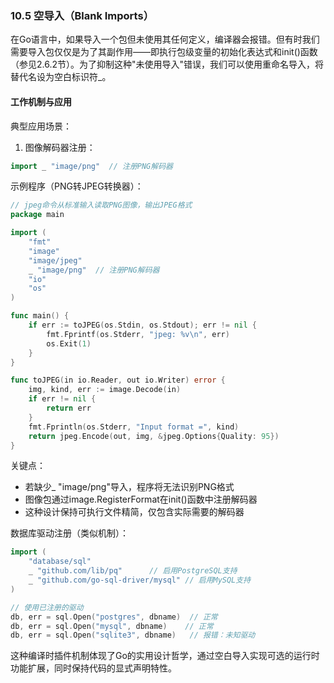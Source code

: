 ### 10.5 空导入（Blank Imports）

在Go语言中，如果导入一个包但未使用其任何定义，编译器会报错。但有时我们需要导入包仅仅是为了其副作用——即执行包级变量的初始化表达式和init()函数（参见2.6.2节）。为了抑制这种"未使用导入"错误，我们可以使用重命名导入，将替代名设为空白标识符_。

#### 工作机制与应用

典型应用场景：
1. 图像解码器注册：

  ```go
  import _ "image/png"  // 注册PNG解码器
  ```

  

示例程序（PNG转JPEG转换器）：

```go
// jpeg命令从标准输入读取PNG图像，输出JPEG格式
package main

import (
    "fmt"
    "image"
    "image/jpeg"
    _ "image/png"  // 注册PNG解码器
    "io"
    "os"
)

func main() {
    if err := toJPEG(os.Stdin, os.Stdout); err != nil {
        fmt.Fprintf(os.Stderr, "jpeg: %v\n", err)
        os.Exit(1)
    }
}

func toJPEG(in io.Reader, out io.Writer) error {
    img, kind, err := image.Decode(in)
    if err != nil {
        return err
    }
    fmt.Fprintln(os.Stderr, "Input format =", kind)
    return jpeg.Encode(out, img, &jpeg.Options{Quality: 95})
}
```



关键点：
- 若缺少_ "image/png"导入，程序将无法识别PNG格式
- 图像包通过image.RegisterFormat在init()函数中注册解码器
- 这种设计保持可执行文件精简，仅包含实际需要的解码器

数据库驱动注册（类似机制）：

```go
import (
    "database/sql"
    _ "github.com/lib/pq"      // 启用PostgreSQL支持
    _ "github.com/go-sql-driver/mysql" // 启用MySQL支持
)

// 使用已注册的驱动
db, err = sql.Open("postgres", dbname)  // 正常
db, err = sql.Open("mysql", dbname)    // 正常
db, err = sql.Open("sqlite3", dbname)   // 报错：未知驱动
```



这种编译时插件机制体现了Go的实用设计哲学，通过空白导入实现可选的运行时功能扩展，同时保持代码的显式声明特性。

